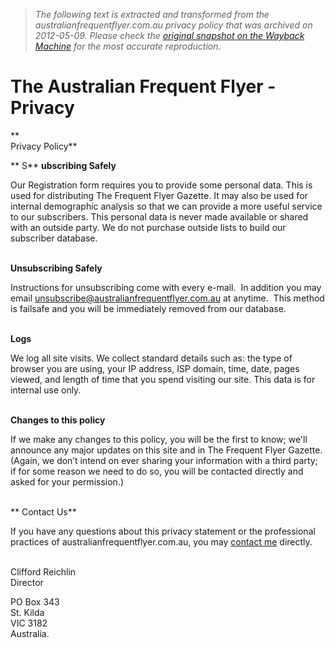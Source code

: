 > *The following text is extracted and transformed from the australianfrequentflyer.com.au privacy policy that was archived on 2012-05-09. Please check the [original snapshot on the Wayback Machine](https://web.archive.org/web/20120509230422id_/http%3A//www.australianfrequentflyer.com.au/vba_index.php%3Fpage%3Dprivacy) for the most accurate reproduction.*

# The Australian Frequent Flyer - Privacy

**     
Privacy Policy**

** S** **ubscribing Safely**

Our Registration form requires you to provide some personal data. This is used for distributing The Frequent Flyer Gazette. It may also be used for internal demographic analysis so that we can provide a more useful service to our subscribers. This personal data is never made available or shared with an outside party. We do not purchase outside lists to build our subscriber database.  
 

**Unsubscribing Safely**

Instructions for unsubscribing come with every e-mail.  In addition you may email [unsubscribe@australianfrequentflyer.com.au](mailto:unsubscribe@australianfrequentflyer.com.au) at anytime.  This method is failsafe and you will be immediately removed from our database.  
 

**Logs**

We log all site visits. We collect standard details such as: the type of browser you are using, your IP address, ISP domain, time, date, pages viewed, and length of time that you spend visiting our site. This data is for internal use only.  
 

**Changes to this policy**

If we make any changes to this policy, you will be the first to know; we'll announce any major updates on this site and in The Frequent Flyer Gazette. (Again, we don’t intend on ever sharing your information with a third party; if for some reason we need to do so, you will be contacted directly and asked for your permission.)  
 

** Contact Us**

If you have any questions about this privacy statement or the professional practices of australianfrequentflyer.com.au, you may [contact me](http://www.australianfrequentflyer.com.au/community/sendmessage.php) directly.  
 

Clifford Reichlin  
Director

PO Box 343  
St. Kilda  
VIC 3182  
Australia. 
